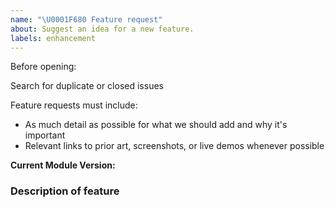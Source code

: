 ```yaml
---
name: "\U0001F680 Feature request"
about: Suggest an idea for a new feature.
labels: enhancement
---
```


Before opening:

Search for duplicate or closed issues

Feature requests must include:

- As much detail as possible for what we should add and why it's important
- Relevant links to prior art, screenshots, or live demos whenever possible

**Current Module Version:**

### Description of feature

